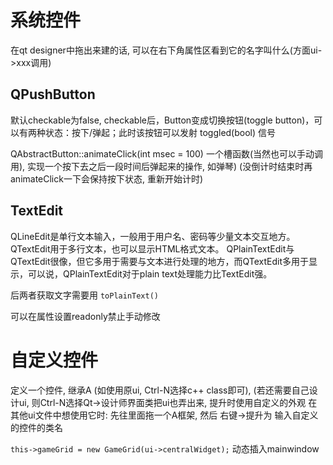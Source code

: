 # 系统控件
在qt designer中拖出来建的话, 可以在右下角属性区看到它的名字叫什么(方面ui->xxx调用)

## QPushButton
默认checkable为false, checkable后，Button变成切换按钮(toggle button)，可以有两种状态：按下/弹起；此时该按钮可以发射 toggled(bool) 信号

QAbstractButton::animateClick(int msec = 100) 一个槽函数(当然也可以手动调用), 实现一个按下去之后一段时间后弹起来的操作, 如弹琴)
(没倒计时结束时再animateClick一下会保持按下状态, 重新开始计时)

## TextEdit
QLineEdit是单行文本输入，一般用于用户名、密码等少量文本交互地方。
QTextEdit用于多行文本，也可以显示HTML格式文本。
QPlainTextEdit与QTextEdit很像，但它多用于需要与文本进行处理的地方，而QTextEdit多用于显示，可以说，QPlainTextEdit对于plain text处理能力比TextEdit强。

后两者获取文字需要用 `toPlainText()`

可以在属性设置readonly禁止手动修改

# 自定义控件
定义一个控件, 继承A (如使用原ui, Ctrl-N选择c++ class即可), (若还需要自己设计ui, 则Ctrl-N选择Qt->设计师界面类把ui也弄出来, 提升时使用自定义的外观
在其他ui文件中想使用它时: 先往里面拖一个A框架, 然后 右键->提升为 输入自定义的控件的类名

`this->gameGrid = new GameGrid(ui->centralWidget);` 动态插入mainwindow

